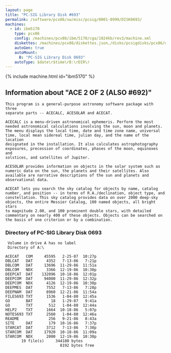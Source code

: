 ```yaml
---
layout: page
title: "PC-SIG Library Disk #693"
permalink: /software/pcx86/sw/misc/pcsig/0001-0999/DISK0693/
machines:
  - id: ibm5170
    type: pcx86
    config: /machines/pcx86/ibm/5170/cga/1024kb/rev3/machine.xml
    diskettes: /machines/pcx86/diskettes.json,/disks/pcsigdisks/pcx86/diskettes.json
    autoGen: true
    autoMount:
      B: "PC-SIG Library Disk 0693"
    autoType: $date\r$time\rB:\rDIR\r
---
```


{% include machine.html id="ibm5170" %}

## Information about "ACE 2 OF 2 (ALSO #692)"

    This program is a general-purpose astronomy software package with three
    separate parts -- ACECALC, ACESOLAR and ACECAT.
    
    ACECALC is a menu-driven astronomical ephemeris. Perform the most
    needed astronomical calculations involving the sun, moon and planets.
    The menu displays the local time, date and time zone name, universal
    time, local mean sidereal time, julian day, and the name of the location
    designated in the installation. It also calculates astrophotography
    exposures, precession of coordinates, phases of the moon, equinoxes and
    solstices, and satellites of Jupiter.
    
    ACESOLAR provides information on objects in the solar system such as
    numeric data on the sun, the planets and their satellites. Also
    available are narrative descriptions of the sun and planets and
    observational data.
    
    ACECAT lets you search the sky catalog for objects by name, catalog
    number, and position -- in terms of R.A./declination, object type, and
    constellation. This sky catalog provides data on over 2000 deep-sky
    objects, the entire Messier Catalog, 100 named objects, all bright stars
    to magnitude 2.00, and 100 prominent double stars, with detailed
    commentary on nearly 400 of these objects. Objects can be searched on
    the basis of one criterion or by a combination.

### Directory of PC-SIG Library Disk 0693

     Volume in drive A has no label
     Directory of A:\

    ACECAT   COM     45595   2-25-87  10:27p
    DBLCAT   DAT      4352   7-13-86   7:21p
    DBLCOM   DAT     13696  11-29-86  11:51a
    DBLCOM   NDX      3366  12-19-86  10:30p
    DEEPCAT  DAT    132096  10-18-86  12:01p
    DEEPCOM  DAT     94080  11-29-86  12:32p
    DEEPCOM  NDX      4126  12-19-86  10:30p
    DEEPMES  DAT      7552   7-13-86   7:28p
    DEEPNAM  DAT      8960  12-21-86  11:54a
    FILES693 TXT      1536   1-04-80  12:45a
    GO       BAT        18   1-29-87   9:41a
    GO       TXT       512   1-04-80  12:44a
    HELP2    TXT      1664  10-18-86   5:07p
    NOTES693 TXT      2560   1-04-80  12:46a
    README             256   9-21-86   8:43a
    SITE     DAT       179  10-16-86   7:37p
    STARCAT  DAT      3712   7-13-86   7:30p
    STARCOM  DAT     17920  10-18-86  11:09a
    STARCOM  NDX      2000  12-19-86  10:30p
           19 file(s)     344180 bytes
                            8192 bytes free
